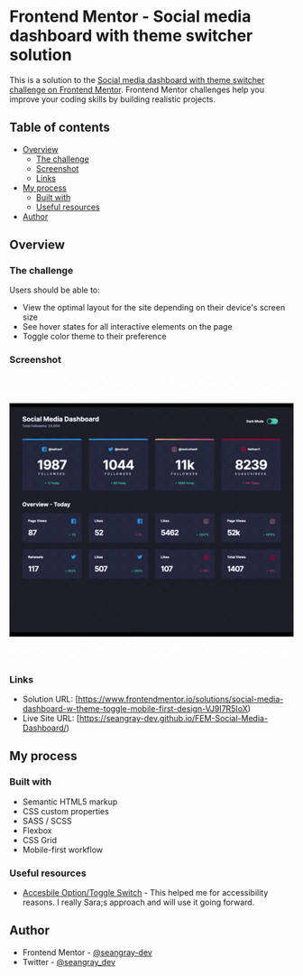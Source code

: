 # Frontend Mentor - Social media dashboard with theme switcher solution

This is a solution to the [Social media dashboard with theme switcher challenge on Frontend Mentor](https://www.frontendmentor.io/challenges/social-media-dashboard-with-theme-switcher-6oY8ozp_H). Frontend Mentor challenges help you improve your coding skills by building realistic projects.

## Table of contents

- [Overview](#overview)
  - [The challenge](#the-challenge)
  - [Screenshot](#screenshot)
  - [Links](#links)
- [My process](#my-process)
  - [Built with](#built-with)
  - [Useful resources](#useful-resources)
- [Author](#author)

## Overview

### The challenge

Users should be able to:

- View the optimal layout for the site depending on their device's screen size
- See hover states for all interactive elements on the page
- Toggle color theme to their preference

### Screenshot

![](./design/screenshots.gif)

### Links

- Solution URL: [https://www.frontendmentor.io/solutions/social-media-dashboard-w-theme-toggle-mobile-first-design-VJ9I7R5IoX)
- Live Site URL: [https://seangray-dev.github.io/FEM-Social-Media-Dashboard/)

## My process

### Built with

- Semantic HTML5 markup
- CSS custom properties
- SASS / SCSS
- Flexbox
- CSS Grid
- Mobile-first workflow

### Useful resources

- [Accesbile Option/Toggle Switch](https://codepen.io/SaraSoueidan/pen/jpBbrq/) - This helped me for accessibility reasons. I really Sara;s approach and will use it going forward.

## Author

- Frontend Mentor - [@seangray-dev](https://www.frontendmentor.io/profile/seangray-dev)
- Twitter - [@seangray_dev](https://twitter.com/seangray_dev)
